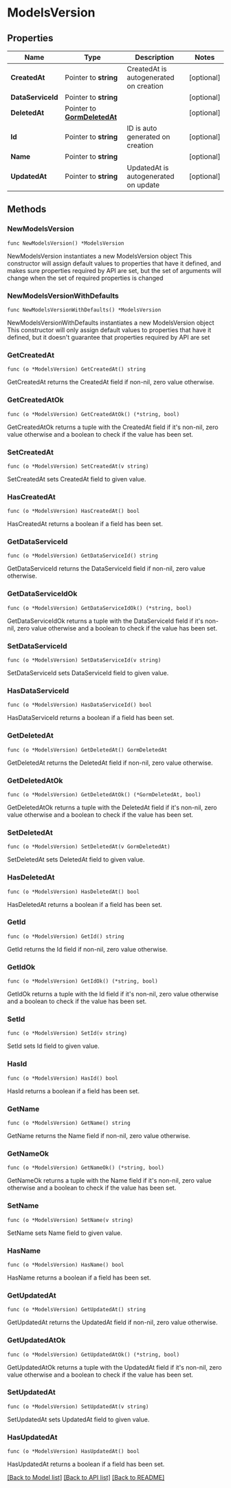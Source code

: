 # ModelsVersion

## Properties

Name | Type | Description | Notes
------------ | ------------- | ------------- | -------------
**CreatedAt** | Pointer to **string** | CreatedAt is autogenerated on creation | [optional] 
**DataServiceId** | Pointer to **string** |  | [optional] 
**DeletedAt** | Pointer to [**GormDeletedAt**](GormDeletedAt.md) |  | [optional] 
**Id** | Pointer to **string** | ID is auto generated on creation | [optional] 
**Name** | Pointer to **string** |  | [optional] 
**UpdatedAt** | Pointer to **string** | UpdatedAt is autogenerated on update | [optional] 

## Methods

### NewModelsVersion

`func NewModelsVersion() *ModelsVersion`

NewModelsVersion instantiates a new ModelsVersion object
This constructor will assign default values to properties that have it defined,
and makes sure properties required by API are set, but the set of arguments
will change when the set of required properties is changed

### NewModelsVersionWithDefaults

`func NewModelsVersionWithDefaults() *ModelsVersion`

NewModelsVersionWithDefaults instantiates a new ModelsVersion object
This constructor will only assign default values to properties that have it defined,
but it doesn't guarantee that properties required by API are set

### GetCreatedAt

`func (o *ModelsVersion) GetCreatedAt() string`

GetCreatedAt returns the CreatedAt field if non-nil, zero value otherwise.

### GetCreatedAtOk

`func (o *ModelsVersion) GetCreatedAtOk() (*string, bool)`

GetCreatedAtOk returns a tuple with the CreatedAt field if it's non-nil, zero value otherwise
and a boolean to check if the value has been set.

### SetCreatedAt

`func (o *ModelsVersion) SetCreatedAt(v string)`

SetCreatedAt sets CreatedAt field to given value.

### HasCreatedAt

`func (o *ModelsVersion) HasCreatedAt() bool`

HasCreatedAt returns a boolean if a field has been set.

### GetDataServiceId

`func (o *ModelsVersion) GetDataServiceId() string`

GetDataServiceId returns the DataServiceId field if non-nil, zero value otherwise.

### GetDataServiceIdOk

`func (o *ModelsVersion) GetDataServiceIdOk() (*string, bool)`

GetDataServiceIdOk returns a tuple with the DataServiceId field if it's non-nil, zero value otherwise
and a boolean to check if the value has been set.

### SetDataServiceId

`func (o *ModelsVersion) SetDataServiceId(v string)`

SetDataServiceId sets DataServiceId field to given value.

### HasDataServiceId

`func (o *ModelsVersion) HasDataServiceId() bool`

HasDataServiceId returns a boolean if a field has been set.

### GetDeletedAt

`func (o *ModelsVersion) GetDeletedAt() GormDeletedAt`

GetDeletedAt returns the DeletedAt field if non-nil, zero value otherwise.

### GetDeletedAtOk

`func (o *ModelsVersion) GetDeletedAtOk() (*GormDeletedAt, bool)`

GetDeletedAtOk returns a tuple with the DeletedAt field if it's non-nil, zero value otherwise
and a boolean to check if the value has been set.

### SetDeletedAt

`func (o *ModelsVersion) SetDeletedAt(v GormDeletedAt)`

SetDeletedAt sets DeletedAt field to given value.

### HasDeletedAt

`func (o *ModelsVersion) HasDeletedAt() bool`

HasDeletedAt returns a boolean if a field has been set.

### GetId

`func (o *ModelsVersion) GetId() string`

GetId returns the Id field if non-nil, zero value otherwise.

### GetIdOk

`func (o *ModelsVersion) GetIdOk() (*string, bool)`

GetIdOk returns a tuple with the Id field if it's non-nil, zero value otherwise
and a boolean to check if the value has been set.

### SetId

`func (o *ModelsVersion) SetId(v string)`

SetId sets Id field to given value.

### HasId

`func (o *ModelsVersion) HasId() bool`

HasId returns a boolean if a field has been set.

### GetName

`func (o *ModelsVersion) GetName() string`

GetName returns the Name field if non-nil, zero value otherwise.

### GetNameOk

`func (o *ModelsVersion) GetNameOk() (*string, bool)`

GetNameOk returns a tuple with the Name field if it's non-nil, zero value otherwise
and a boolean to check if the value has been set.

### SetName

`func (o *ModelsVersion) SetName(v string)`

SetName sets Name field to given value.

### HasName

`func (o *ModelsVersion) HasName() bool`

HasName returns a boolean if a field has been set.

### GetUpdatedAt

`func (o *ModelsVersion) GetUpdatedAt() string`

GetUpdatedAt returns the UpdatedAt field if non-nil, zero value otherwise.

### GetUpdatedAtOk

`func (o *ModelsVersion) GetUpdatedAtOk() (*string, bool)`

GetUpdatedAtOk returns a tuple with the UpdatedAt field if it's non-nil, zero value otherwise
and a boolean to check if the value has been set.

### SetUpdatedAt

`func (o *ModelsVersion) SetUpdatedAt(v string)`

SetUpdatedAt sets UpdatedAt field to given value.

### HasUpdatedAt

`func (o *ModelsVersion) HasUpdatedAt() bool`

HasUpdatedAt returns a boolean if a field has been set.


[[Back to Model list]](../README.md#documentation-for-models) [[Back to API list]](../README.md#documentation-for-api-endpoints) [[Back to README]](../README.md)


